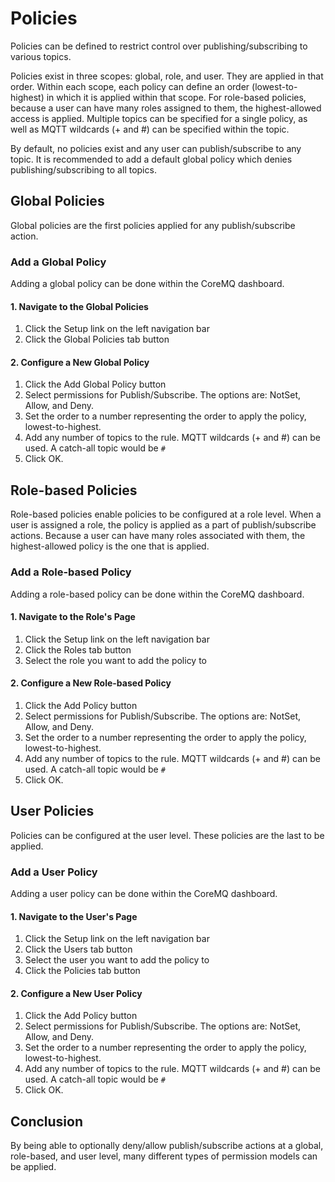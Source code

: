 # Policies

Policies can be defined to restrict control over publishing/subscribing to various topics.

Policies exist in three scopes: global, role, and user. They are applied in that order. Within each scope, each policy can define an order (lowest-to-highest) in which it is applied within that scope. For role-based policies, because a user can have many roles assigned to them, the highest-allowed access is applied. Multiple topics can be specified for a single policy, as well as MQTT wildcards (+ and #) can be specified within the topic.

By default, no policies exist and any user can publish/subscribe to any topic. It is recommended to add a default global policy which denies publishing/subscribing to all topics.

## Global Policies

Global policies are the first policies applied for any publish/subscribe action.

### Add a Global Policy

Adding a global policy can be done within the CoreMQ dashboard.

#### 1. Navigate to the Global Policies
1. Click the Setup link on the left navigation bar
2. Click the Global Policies tab button

#### 2. Configure a New Global Policy
1. Click the Add Global Policy button
2. Select permissions for Publish/Subscribe. The options are: NotSet, Allow, and Deny.
3. Set the order to a number representing the order to apply the policy, lowest-to-highest.
4. Add any number of topics to the rule. MQTT wildcards (+ and #) can be used. A catch-all topic would be `#`
5. Click OK.

## Role-based Policies

Role-based policies enable policies to be configured at a role level. When a user is assigned a role, the policy is applied as a part of publish/subscribe actions. Because a user can have many roles associated with them, the highest-allowed policy is the one that is applied.

### Add a Role-based Policy

Adding a role-based policy can be done within the CoreMQ dashboard.

#### 1. Navigate to the Role's Page
1. Click the Setup link on the left navigation bar
2. Click the Roles tab button
3. Select the role you want to add the policy to

#### 2. Configure a New Role-based Policy
1. Click the Add Policy button
2. Select permissions for Publish/Subscribe. The options are: NotSet, Allow, and Deny.
3. Set the order to a number representing the order to apply the policy, lowest-to-highest.
4. Add any number of topics to the rule. MQTT wildcards (+ and #) can be used. A catch-all topic would be `#`
5. Click OK.

## User Policies

Policies can be configured at the user level. These policies are the last to be applied.

### Add a User Policy

Adding a user policy can be done within the CoreMQ dashboard.

#### 1. Navigate to the User's Page
1. Click the Setup link on the left navigation bar
2. Click the Users tab button
3. Select the user you want to add the policy to
4. Click the Policies tab button

#### 2. Configure a New User Policy
1. Click the Add Policy button
2. Select permissions for Publish/Subscribe. The options are: NotSet, Allow, and Deny.
3. Set the order to a number representing the order to apply the policy, lowest-to-highest.
4. Add any number of topics to the rule. MQTT wildcards (+ and #) can be used. A catch-all topic would be `#`
5. Click OK.

## Conclusion

By being able to optionally deny/allow publish/subscribe actions at a global, role-based, and user level, many different types of permission models can be applied.
